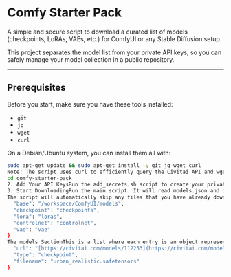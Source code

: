 # Comfy Starter Pack

A simple and secure script to download a curated list of models (checkpoints, LoRAs, VAEs, etc.) for ComfyUI or any Stable Diffusion setup.

This project separates the model list from your private API keys, so you can safely manage your model collection in a public repository.

---

## Prerequisites

Before you start, make sure you have these tools installed:
* `git`
* `jq`
* `wget`
* `curl`

On a Debian/Ubuntu system, you can install them all with:
```sh
sudo apt-get update && sudo apt-get install -y git jq wget curl
Note: The script uses curl to efficiently query the Civitai API and wget to download the large model files, as it provides a clear progress bar.🚀 Quickstart Guide1. Get the FilesClone the repository to your machine:git clone [https://github.com/konstantinbarkalov/comfy-starter-pack.git](https://github.com/konstantinbarkalov/comfy-starter-pack.git)
cd comfy-starter-pack
2. Add Your API KeysRun the add_secrets.sh script to create your private secrets.json file. This file is already in .gitignore and will not be uploaded to GitHub../add_secrets.sh --civit "YOUR_CIVITAI_KEY" --hf "YOUR_HUGGINGFACE_KEY"
3. Start DownloadingRun the main script. It will read models.json and download everything to the specified directories../download_models.sh
The script will automatically skip any files that you have already downloaded.✏️ Understanding models.jsonAll customization happens in the models.json file. It has two main sections: directories and models.The directories SectionThis part defines the folder structure for your downloads."base": This is the main root folder where all model subdirectories will be created."checkpoint", "lora", "vae", "controlnet": These keys define the subfolder for each model type. The script combines the "base" path with the value of these keys. For example, a model with "type": "lora" will be saved in the base + loras folder."directories": {
  "base": "/workspace/ComfyUI/models",
  "checkpoint": "checkpoints",
  "lora": "loras",
  "controlnet": "controlnet",
  "vae": "vae"
}
The models SectionThis is a list where each entry is an object representing one model to download. Each model object must have three keys:"url": The link to the model.For Civitai, use the main model page URL (e.g., https://civitai.com/models/12345). The script will automatically find the latest version.For Hugging Face, use the direct link to the file, which must contain /resolve/ or /blob/ in the path."type": This tells the script where to save the file. It must match one of the singular keys from the directories section (e.g., "checkpoint", "lora")."filename": The exact name for the downloaded file, including the extension (e.g., .safetensors, .ckpt).Example Entry:{
  "url": "[https://civitai.com/models/112253](https://civitai.com/models/112253)",
  "type": "checkpoint",
  "filename": "urban_realistic.safetensors"
}
